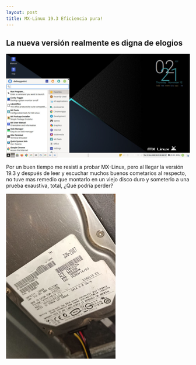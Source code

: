 ```yaml
---
layout: post
title: MX-Linux 19.3 Eficiencia pura!
---
```


## La nueva versión realmente es digna de elogios
![alt text](https://github.com/MrGmaw/MrGmaw.github.io/blob/master/images/MX-Linux-19.3-Desktop-1024x576.jpg "MX-Linux 19.3")

Por un buen tiempo me resistí a probar MX-Linux, pero al llegar la versión 19.3 y después de leer y escuchar muchos buenos cometarios al respecto, no tuve mas remedio que montarlo en un viejo disco duro y someterlo a una prueba exaustiva, total, ¿Qué podría perder?

![alt text](https://github.com/MrGmaw/MrGmaw.github.io/blob/master/images/DiscoDuro160gb.jpeg?raw=true "Un viejo disco duro")
